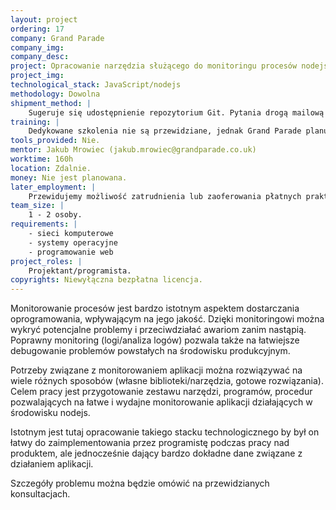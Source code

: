 ```yaml
---
layout: project
ordering: 17
company: Grand Parade
company_img:
company_desc:
project: Opracowanie narzędzia służącego do monitoringu procesów nodejs
project_img:
technological_stack: JavaScript/nodejs
methodology: Dowolna
shipment_method: |
    Sugeruje się udostępnienie repozytorium Git. Pytania drogą mailową lub na konsultacjach w siedzibie firmy Grand Parade, 2h w tygodniu.
training: |
    Dedykowane szkolenia nie są przewidziane, jednak Grand Parade planuje prowadzić cykl warsztatów na Uniwersytecie w przyszłym semestrze, gdzie będzie poruszana tematyka związana z podstawami wykorzystywanej technologii (JavaScript/nodejs).
tools_provided: Nie.
mentor: Jakub Mrowiec (jakub.mrowiec@grandparade.co.uk)
worktime: 160h
location: Zdalnie.
money: Nie jest planowana.
later_employment: |
    Przewidujemy możliwość zatrudnienia lub zaoferowania płatnych praktyk.
team_size: |
    1 - ­2 osoby.
requirements: |
    - sieci komputerowe
    - systemy operacyjne
    - programowanie web
project_roles: |
    Projektant/programista.
copyrights: Niewyłączna bezpłatna licencja.
---
```

Monitorowanie procesów jest bardzo istotnym aspektem dostarczania oprogramowania, wpływającym na jego jakość. Dzięki monitoringowi można wykryć potencjalne problemy i przeciwdziałać awariom zanim nastąpią. Poprawny monitoring (logi/analiza logów) pozwala także na łatwiejsze debugowanie problemów powstałych na środowisku produkcyjnym.

Potrzeby związane z monitorowaniem aplikacji można rozwiązywać na wiele różnych sposobów (własne biblioteki/narzędzia, gotowe rozwiązania). Celem pracy jest przygotowanie zestawu narzędzi, programów, procedur pozwalających na łatwe i wydajne monitorowanie aplikacji działających w środowisku nodejs.

Istotnym jest tutaj opracowanie takiego stacku technologicznego by był on łatwy do zaimplementowania przez programistę podczas pracy nad produktem, ale jednocześnie dający bardzo dokładne dane związane z działaniem aplikacji.

Szczegóły problemu można będzie omówić na przewidzianych konsultacjach.